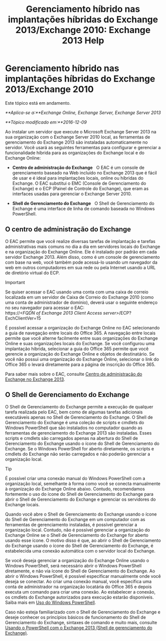 ﻿---
title: 'Gerenciamento híbrido nas implantações híbridas do Exchange 2013/Exchange 2010: Exchange 2013 Help'
TOCTitle: Gerenciamento híbrido nas implantações híbridas do Exchange 2013/Exchange 2010
ms:assetid: 613ad2c2-bb7a-4810-b572-71945bd103f1
ms:mtpsurl: https://technet.microsoft.com/pt-br/library/Dn393961(v=EXCHG.150)
ms:contentKeyID: 59635892
ms.date: 01/10/2018
mtps_version: v=EXCHG.150
ms.translationtype: HT
---

# Gerenciamento híbrido nas implantações híbridas do Exchange 2013/Exchange 2010

Este tópico está em andamento.  

_**Aplica-se a:**Exchange Online, Exchange Server, Exchange Server 2013_

_**Tópico modificado em:**2016-12-09_

Ao instalar um servidor que execute o Microsoft Exchange Server 2013 na sua organização com o Exchange Server 2010 local, as ferramentas de gerenciamento do Exchange 2013 são instaladas automaticamente no servidor. Você usará as seguintes ferramentas para configurar e gerenciar a funcionalidade híbrida para as organizações do Exchange local e do Exchange Online:

  - **Centro de administração do Exchange**   O EAC é um console de gerenciamento baseado na Web incluído no Exchange 2013 que é fácil de usar e é ideal para implantações locais, online ou híbridas do Exchange. O EAC substitui o EMC (Console de Gerenciamento do Exchange) e o ECP (Painel de Controle do Exchange), que eram as interfaces usadas para gerenciar o Exchange Server 2010.

  - **Shell de Gerenciamento do Exchange**   O Shell de Gerenciamento do Exchange é uma interface de linha de comando baseada no Windows PowerShell.

## O centro de administração do Exchange

O EAC permite que você realize diversas tarefas de implantação e tarefas administrativas mais comuns no dia a dia em servidores locais do Exchange e na organização do Exchange Online. Ele é instalado por padrão em cada servidor Exchange 2013. Além disso, como é um console de gerenciamento com base na web, você também pode acessá-lo usando um navegador da web em outros computadores em sua rede ou pela Internet usando a URL de diretório virtual do ECP.


> [!IMPORTANT]
> Se quiser acessar o EAC usando uma conta com uma caixa de correio localizada em um servidor de Caixa de Correio do Exchange 2010 (como uma conta de administrador de domínio), deverá usar o seguinte endereço no seu navegador para acessar o EAC:<BR>https://<EM>&lt;FQDN of Exchange 2013 Client Access server&gt;</EM>/ECP? ExchClientVer=15



É possível acessar a organização do Exchange Online no EAC selecionando a guia de navegação entre locais do Office 365. A navegação entre locais permite que você alterne facilmente entre suas organizações do Exchange Online e suas organizações locais do Exchange. Se você configurou uma implantação híbrida, selecionar a guia do Office 365 permite que você gerencie a organização do Exchange Online e objetos de destinatário. Se você não possui uma organização do Exchange Online, selecionar o link do Office 365 o levará diretamente para a página de inscrição do Office 365.

Para saber mais sobre o EAC, consulte [Centro de administração do Exchange no Exchange 2013](https://technet.microsoft.com/pt-br/library/jj150562\(v=exchg.150\)).

## O Shell de Gerenciamento do Exchange

O Shell de Gerenciamento do Exchange permite a execução de qualquer tarefa realizada pelo EAC, bem como de algumas tarefas adicionais executáveis apenas no Shell de Gerenciamento do Exchange. O Shell de Gerenciamento do Exchange é uma coleção de scripts e cmdlets do Windows PowerShell que são instalados no computador quando as ferramentas de gerenciamento do Exchange 2013 são instaladas. Esses scripts e cmdlets são carregados apenas na abertura do Shell de Gerenciamento do Exchange usando o ícone do Shell de Gerenciamento do Exchange. Se o Windows PowerShell for aberto diretamente, os scripts e cmdlets do Exchange não serão carregados e não poderão gerenciar a organização local.


> [!TIP]
> É possível criar uma conexão manual do Windows PowerShell com a organização local, semelhante à forma como você se conecta manualmente à organização do Exchange Online abaixo. Contudo, recomendamos fortemente o uso do ícone do Shell de Gerenciamento do Exchange para abrir o Shell de Gerenciamento do Exchange e gerenciar os servidores do Exchange locais.



Quando você abre o Shell de Gerenciamento do Exchange usando o ícone do Shell de Gerenciamento do Exchange em um computador com as ferramentas de gerenciamento instaladas, é possível gerenciar a organização local. Contudo, não é possível gerenciar a organização do Exchange Online se o Shell de Gerenciamento do Exchange for aberto usando esse ícone. O motivo disso é que, ao abrir o Shell de Gerenciamento do Exchange usando o ícone do Shell de Gerenciamento do Exchange, é estabelecida uma conexão automática com o servidor local do Exchange.

Se você deseja gerenciar a organização do Exchange Online usando o Windows PowerShell, será necessário abrir o Windows PowerShell diretamente, e não via ícone do Shell de Gerenciamento do Exchange. Ao abrir o Windows PowerShell, é possível especificar manualmente onde você deseja se conectar. Ao criar uma conexão manual, você especifica uma conta de administrador na organização locatária do Office 365 e depois executa um comando para criar uma conexão. Ao estabelecer a conexão, os cmdlets do Exchange autorizados para execução estarão disponíveis. Saiba mais em [Uso do Windows PowerShell](http://go.microsoft.com/fwlink/p/?linkid=209660).

Caso não esteja familiarizado com o Shell de Gerenciamento do Exchange e deseje conhecer os princípios básicos de funcionamento do Shell de Gerenciamento do Exchange, sintaxes de comando e muito mais, consulte [Usando o PowerShell com o Exchange 2013 (Shell de gerenciamento do Exchange)](https://technet.microsoft.com/pt-br/library/bb123778\(v=exchg.150\)).

